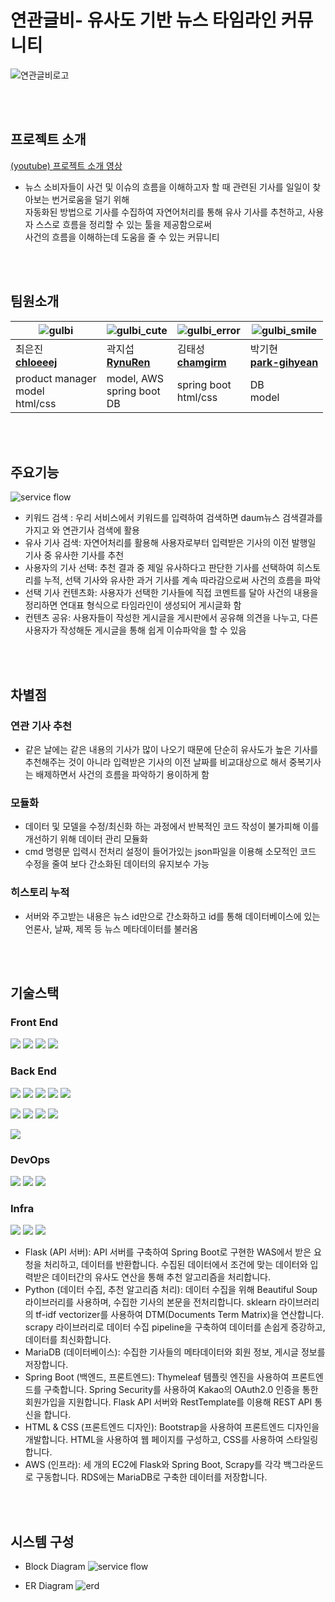 # 연관글비- 유사도 기반 뉴스 타임라인 커뮤니티
![연관글비로고](https://github.com/RynuRen/article_analyze/blob/main/spring/src/main/resources/static/images/main.png?raw=true)

<br>
<br>

## 프로젝트 소개
[(youtube) 프로젝트 소개 영상](https://youtu.be/koexWXs9tI8)
- 뉴스 소비자들이 사건 및 이슈의 흐름을 이해하고자 할 때 관련된 기사를 일일이 찾아보는 번거로움을 덜기 위해 <br>
자동화된 방법으로 기사를 수집하여 자연어처리를 통해 유사 기사를 추천하고, 사용자 스스로 흐름을 정리할 수 있는 툴을 제공함으로써 <br>
사건의 흐름을 이해하는데 도움을 줄 수 있는 커뮤니티  

<br>
<br>


## 팀원소개

|![gulbi](./img_src/gulbi.jpg) |![gulbi_cute](./img_src/gulbi_cute.jpg) |![gulbi_error](./img_src/gulbi_error.jpg) |![gulbi_smile](./img_src/gulbi_smile.jpg) |
|---|---|---|---|
|최은진<br> [**chloeeej**](https://github.com/chloeeej)|곽지섭 <br> [**RynuRen**](https://github.com/RynuRen)|김태성 <br> [**chamgirm**](https://github.com/chamgirm)|박기현 <br>[**park-gihyean**](https://github.com/park-gihyean)|
|product manager<br>model <br>html/css|model, AWS <br>spring boot <br>DB|spring boot <br>html/css|DB <br>model|

<br>
<br>

##  주요기능
![service flow](./img_src/service_flow.jpg)

- 키워드 검색 : 우리 서비스에서 키워드를 입력하여 검색하면 daum뉴스 검색결과를 가지고 와 연관기사 검색에 활용
- 유사 기사 검색: 자연어처리를 활용해 사용자로부터 입력받은 기사의 이전 발행일 기사 중 유사한 기사를 추천
- 사용자의 기사 선택: 추천 결과 중 제일 유사하다고 판단한 기사를 선택하여 히스토리를 누적, 선택 기사와 유사한 과거 기사를 계속 따라감으로써 사건의 흐름을 파악 
- 선택 기사 컨텐츠화: 사용자가 선택한 기사들에 직접 코멘트를 달아 사건의 내용을 정리하면 연대표 형식으로 타임라인이 생성되어 게시글화 함 
- 컨텐츠 공유: 사용자들이 작성한 게시글을 게시판에서 공유해 의견을 나누고, 다른 사용자가 작성해둔 게시글을 통해 쉽게 이슈파악을 할 수 있음

<br>
<br>

## 차별점
### 연관 기사 추천
- 같은 날에는 같은 내용의 기사가 많이 나오기 때문에 단순히 유사도가 높은 기사를 추천해주는 것이 아니라 입력받은 기사의 이전 날짜를 비교대상으로 해서 중복기사는 배제하면서 사건의 흐름을 파악하기 용이하게 함

### 모듈화
- 데이터 및 모델을 수정/최신화 하는 과정에서 반복적인 코드 작성이 불가피해 이를 개선하기 위해 데이터 관리 모듈화
- cmd 명령문 입력시 전처리 설정이 들어가있는 json파일을 이용해 소모적인 코드 수정을 줄여 보다 간소화된 데이터의 유지보수 가능
 
### 히스토리 누적
- 서버와 주고받는 내용은 뉴스 id만으로 간소화하고 id를 통해 데이터베이스에 있는 언론사, 날짜, 제목 등 뉴스 메타데이터를 불러옴


<br>
<br>


## 기술스택

### Front End
<p>
  <img src="https://img.shields.io/badge/Thymeleaf-005F0F?style=flat-square&logo=thymeleaf&logoColor=white"/>
  <img src="https://img.shields.io/badge/HTML5-E34F26?style=flat-square&logo=html5&logoColor=white"/>
  <img src="https://img.shields.io/badge/CSS3-1572B6?style=flat-square&logo=css3&logoColor=white"/>
  <img src="https://img.shields.io/badge/Bootstrap-7952B3?style=flat-square&logo=bootstrap&logoColor=white"/>
</p>

### Back End
<p>
  <img src="https://img.shields.io/badge/python-3776AB?style=flat-square&logo=Python&logoColor=white"/>
  <img src="https://img.shields.io/badge/pandas-150458?style=flat-square&logo=pandas&logoColor=white"/>
  <img src="https://img.shields.io/badge/Flask-000000?style=flat-square&logo=flask&logoColor=white"/>
  <img src="https://img.shields.io/badge/Selenium-43B02A?style=flat-square&logo=selenium&logoColor=white"/>
  <img src="https://img.shields.io/badge/sklearn-F7931E?style=flat-square&logo=scikitlearn&logoColor=white"/>
</p>

<p>
  <img src="https://img.shields.io/badge/JAVA-007396?style=flat-square&logo=java&logoColor=white"/>
  <img src="https://img.shields.io/badge/Spring Boot-6DB33F?style=flat-square&logo=springboot&logoColor=white"/>
  <img src="https://img.shields.io/badge/Spring Security-6DB33F?style=flat-square&logo=springsecurity&logoColor=white"/>
  <img src="https://img.shields.io/badge/Gradle-02303A?style=flat-square&logo=gradle&logoColor=white"/>
</p>

<p>
  <img src="https://img.shields.io/badge/MariaDB-003545?style=flat-square&logo=mariadb&logoColor=white"/>
</p>

### DevOps
<p>
  <img src="https://img.shields.io/badge/Git-F05032?style=flat-square&logo=git&logoColor=white"/>
  <img src="https://img.shields.io/badge/Github-181717?style=flat-square&logo=github&logoColor=white"/>
  <img src="https://img.shields.io/badge/Google Sheets-34A853?style=flat-square&logo=googlesheets&logoColor=white"/>
</p>

### Infra
<p>
  <img src="https://img.shields.io/badge/AWS EC2-FF9900?style=flat-square&logo=amazonec2&logoColor=white"/>
  <img src="https://img.shields.io/badge/AWS RDS-527FFF?style=flat-square&logo=amazonrds&logoColor=white"/>
  <img src="https://img.shields.io/badge/AWS S3-569A31?style=flat-square&logo=amazons3&logoColor=white"/>
</p>

- Flask (API 서버): API 서버를 구축하여 Spring Boot로 구현한 WAS에서 받은 요청을 처리하고, 데이터를 반환합니다. 수집된 데이터에서 조건에 맞는 데이터와 입력받은 데이터간의 유사도 연산을 통해 추천 알고리즘을 처리합니다.
- Python (데이터 수집, 추천 알고리즘 처리): 데이터 수집을 위해 Beautiful Soup 라이브러리를 사용하며, 수집한 기사의 본문을 전처리합니다. sklearn 라이브러리의 tf-idf vectorizer를 사용하여 DTM(Documents Term Matrix)을 연산합니다. scrapy 라이브러리로 데이터 수집 pipeline을 구축하여 데이터를 손쉽게 증강하고, 데이터를 최신화합니다. 
- MariaDB (데이터베이스): 수집한 기사들의 메타데이터와 회원 정보, 게시글 정보를 저장합니다.
- Spring Boot (백엔드, 프론트엔드): Thymeleaf 템플릿 엔진을 사용하여 프론트엔드를 구축합니다. Spring Security를 사용하여 Kakao의 OAuth2.0 인증을 통한 회원가입을 지원합니다. Flask API 서버와 RestTemplate를 이용해 REST API 통신을 합니다. 
- HTML & CSS (프론트엔드 디자인): Bootstrap을 사용하여 프론트엔드 디자인을 개발합니다. HTML을 사용하여 웹 페이지를 구성하고, CSS를 사용하여 스타일링합니다.
- AWS (인프라): 세 개의 EC2에 Flask와 Spring Boot, Scrapy를 각각 백그라운드로 구동합니다. RDS에는 MariaDB로 구축한 데이터를 저장합니다.

<br>
<br>

## 시스템 구성

* Block Diagram
![service flow](./img_src/block_diagram_v3.jpg)

* ER Diagram
![erd](./img_src/ERD.png)


